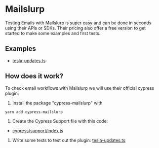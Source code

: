 # Mailslurp

Testing Emails with Mailslurp is super easy and can be done in seconds using their APIs or SDKs. Their pricing also offer a free version to get started to make some examples and first tests.

## Examples
- [tesla-updates.ts](cypress/integration/tesla-updates.ts)

## How does it work? 

To check email workflows with Mailslurp we will use their official cypress plugin:
1. Install the package "cypress-mailslurp" with
```
yarn add cypress-mailslurp
```
1. Create the Cypress Support file with this code:
- [cypress/support/index.js](cypress/support/index.js)

1. Write some tests to test out the plugin: [tesla-updates.ts](/cypress/integration/tesla-updates.ts)